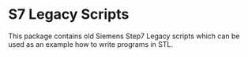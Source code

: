 # S7 Legacy Scripts
This package contains old Siemens Step7 Legacy scripts which can be used as an example how to write programs in STL.

